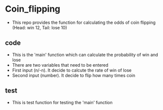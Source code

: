 # Coin_flipping
* This repo provides the function for calculating the odds of coin flipping
 (Head: win 12, Tail: lose 10)

## code
* This is the 'main' function which can calculate the probability of win and lose
* There are two variables that need to be entered
* First input (n/-n). It decide to calcute the rate of win of lose
* Second input (number). It decide to flip how many times coin

## test
* This is test function for testing the 'main' function

